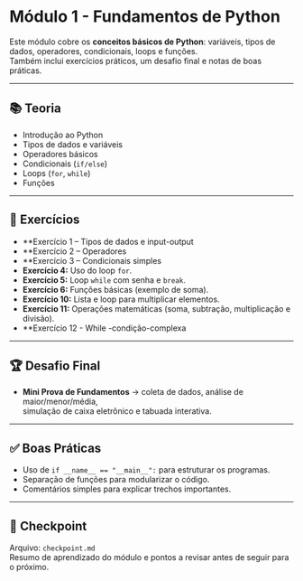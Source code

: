 # Módulo 1 - Fundamentos de Python

Este módulo cobre os **conceitos básicos de Python**: variáveis, tipos de dados, operadores, condicionais, loops e funções.  
Também inclui exercícios práticos, um desafio final e notas de boas práticas.

---

## 📚 Teoria
- Introdução ao Python
- Tipos de dados e variáveis
- Operadores básicos
- Condicionais (`if/else`)
- Loops (`for`, `while`)
- Funções
---

## 📝 Exercícios
- **Exercício 1 – Tipos de dados e input-output
- **Exercício 2 – Operadores
- **Exercício 3 – Condicionais simples
- **Exercício 4:** Uso do loop `for`.
- **Exercício 5:** Loop `while` com senha e `break`.
- **Exercício 6:** Funções básicas (exemplo de soma).
- **Exercício 10:** Lista e loop para multiplicar elementos.
- **Exercício 11:** Operações matemáticas (soma, subtração, multiplicação e divisão).
- **Exercício 12 - While -condição-complexa
---

## 🏆 Desafio Final
- **Mini Prova de Fundamentos** → coleta de dados, análise de maior/menor/média,  
  simulação de caixa eletrônico e tabuada interativa.

---

## ✅ Boas Práticas
- Uso de `if __name__ == "__main__":` para estruturar os programas.  
- Separação de funções para modularizar o código.  
- Comentários simples para explicar trechos importantes.  

---

## 📌 Checkpoint
Arquivo: `checkpoint.md`  
Resumo de aprendizado do módulo e pontos a revisar antes de seguir para o próximo.